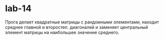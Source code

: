 # lab-14
Прога делает квадратные матрицы с рандомными элементами, находит среднее главной и второстеп. диагоналей и заменяет центральный элемент матрицы на наибольшее значение среднего.
